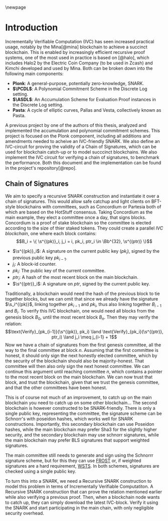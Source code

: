 \newpage

# Introduction

Incrementally Verifiable Computation (IVC) has seen increased practical usage,
notably by the Mina[@mina] blockchain to achieve a succinct blockchain. This
is enabled by increasingly efficient recursive proof systems, one of the
most used in practice is based on [@halo], which includes Halo2 by the
Electric Coin Company (to be used in Zcash) and Kimchi developed and used
by Mina. Both can be broken down into the following main components:

- **Plonk**: A general-purpose, potentially zero-knowledge, SNARK.
- **$\PCDL$**: A Polynomial Commitment Scheme in the Discrete Log setting.
- **$\ASDL$**: An Accumulation Scheme for Evaluation Proof instances in the Discrete Log setting.
- **Pasta**: A cycle of elliptic curves, Pallas and Vesta, collectively known as Pasta.

A previous project by one of the authors of this thesis, analyzed and
implemented the accumulation and polynomial commitment schemes. This project is
focused on the Plonk component, including all additions and amendments needed
to acheive an IVC-friendly SNARK. We also define an IVC-circuit for proving the
validity of a Chain of Signatures, which can be used for blockchain catch-up or
to model succcinct blockchains. We also implement the IVC circuit for verifying
a chain of signatures, to benchmark the performance. Both this document and
the implementation can be found in the project's repository[@repo].

## Chain of Signatures

We aim to specify a recursive SNARK construction and instantiate it over
a chain of signatures. This would allow safe catchup and light clients on
BFT-style blockchains with committees, such as Concordium or Partesia both
of which are based on the HotStuff consensus. Taking Concordium as the main
example, they elect a committee once a day, that signs blocks. Concordium
is a proof of stake blockchain so the committee is elected according to the
size of thier staked tokens. They could create a parallel _IVC blockchain_,
one where each block contains:
$$B_i = \{ \s^{(pk)}_i, j_i = i, pk_i, ptr_i \in \Bb^{32}, \s^{(ptr)} \}$$

- $\s^{(pk)}_i$: A signature on the current public key ($pk_i$), signed by the previous public key $pk_{i-1}$.
- $j_i$: A block-id counter.
- $pk_i$: The public key of the current committee.
- $ptr_i$: A hash of the most recent block on the main blockchain.
- $\s^{(ptr)}_i$: A signature on $ptr$, signed by the current public key.

Traditionally, a blockchain would need the hash of the previous block to tie
together blocks, but we can omit that since we already have the signature
$\s_i^{(pk)}$, linking together $pk_{i-1}$ and $pk_i$, thus also linking
together $B_{i-1}$ and $B_i$. To verify this IVC blockchain, one would need
all blocks from the genesis block $B_0$, until the most recent block $B_n$.
Then they may verify the relation:
$$\text{Verify}_{pk_{i-1}}(\s^{(pk)}, pk_i) \land \text{Verify}_{pk_i}(\s^{(ptr)}, ptr_i) \land j_i \meq j_{i-1} + 1$$
Now we have a chain of signatures from the first genesis committee, all the
way to the final committee at block $n$. Assuming that the first committee
is honest, it should only sign the next honestly elected committee, which
by the security of the blockchain should also be majority-honest. That
committee will then also only sign the next honest committee. We can continue
this argument until reaching committee $n$, which contains a pointer to the
most recent block on the main blockchain. We can now trust that block, and
trust the blockchain, given that we trust the genesis committee, and that
the other committees have been honest.

This is of course not much of an improvement, to catch up on the main
blockchain you need to catch up on some other blockchain... The second
blockchain is however constructed to be SNARK-friendly. There is only a
single public key, representing the committee, the signature scheme can be
Schnorr's with poseidon hashes, which works well for SNARK constructions.
Importantly, this secondary blockchain can use Poseidon hashes, while the
main blockchain may prefer Sha3 for the slightly higher security, and the
secondary blockchain may use schnorr signatures, while the main blockchain
may prefer BLS signatures that support weighted signatures.

The main committee still needs to generate and sign using
the Schnorrr signature scheme, but for this they can use
[FROST](https://doi.org/10.1007/978-3-030-81652-0_2) or, if weighted signatures
are a hard requirement, [WSTS](https://stacks-sbtc.github.io/wsts/wsts.pdf). In
both schemes, signatures are checked using a single public key.

To turn this into a SNARK, we need a Recursive SNARK construction to model
this problem in terms of Incrementally Verifiable Computatiton. A Recursive
SNARK construction that can prove the relation mentioned earlier while also
verifying a previous proof. Then, when a blockchain node wants to catch up,
they can simply download the latest IVC-block. Verify it using the SNARK and
start participating in the main chain, with only negligible security overhead.


